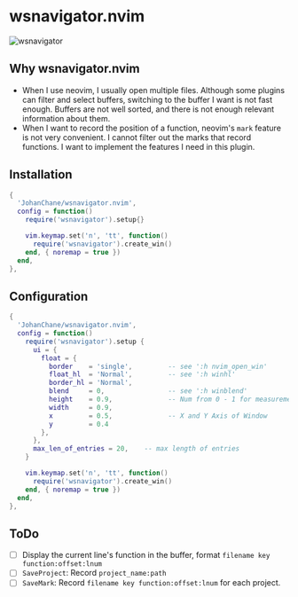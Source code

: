# wsnavigator.nvim

![wsnavigator](https://github.com/user-attachments/assets/03cf4f92-090f-49bc-ab7f-0929d97c32a5)

## Why wsnavigator.nvim

-   When I use neovim, I usually open multiple files. Although some plugins can filter and select buffers, switching to the buffer I want is not fast enough. Buffers are not well sorted, and there is not enough relevant information about them.
-   When I want to record the position of a function, neovim's `mark` feature is not very convenient. I cannot filter out the marks that record functions. I want to implement the features I need in this plugin.

## Installation

```lua
{
  'JohanChane/wsnavigator.nvim',
  config = function()
    require('wsnavigator').setup{}

    vim.keymap.set('n', 'tt', function()
      require('wsnavigator').create_win()
    end, { noremap = true })
  end,
},
```

## Configuration

```lua
{
  'JohanChane/wsnavigator.nvim',
  config = function()
    require('wsnavigator').setup {
      ui = {
        float = {
          border    = 'single',         -- see ':h nvim_open_win'
          float_hl  = 'Normal',         -- see ':h winhl'
          border_hl = 'Normal',
          blend     = 0,                -- see ':h winblend'
          height    = 0.9,              -- Num from 0 - 1 for measurements
          width     = 0.9,
          x         = 0.5,              -- X and Y Axis of Window
          y         = 0.4
        },
      },
      max_len_of_entries = 20,    -- max length of entries
    }

    vim.keymap.set('n', 'tt', function()
      require('wsnavigator').create_win()
    end, { noremap = true })
  end,
},
```

## ToDo

-   [ ] Display the current line's function in the buffer, format `filename key function:offset:lnum`
-   [ ] `SaveProject`: Record `project_name:path`
-   [ ] `SaveMark`: Record `filename key function:offset:lnum` for each project.
